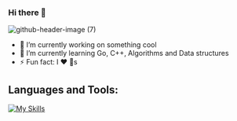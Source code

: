 ### Hi there 👋


![github-header-image (7)](https://github.com/passsquale/passsquale/assets/107212623/3b681c60-b98a-41df-a7e4-0cf30086958d)


- 🔭 I’m currently working on something cool
- 🌱 I’m currently learning Go, C++, Algorithms and Data structures
- ⚡ Fun fact: I ❤️ 🐶s


## Languages and Tools:
[![My Skills](https://skillicons.dev/icons?i=go,java,spring,postgresql,docker,git&theme=light)](https://skillicons.dev)


